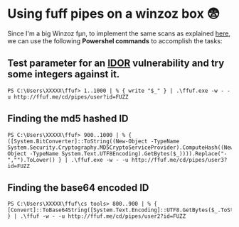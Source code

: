 # Using fuff pipes on a winzoz box 😨
Since I'm a big Winzoz fμn, to implement the same scans as explained [here](http://ffuf.me/cd/pipes), we can use the following <b>Powershel commands</b> to accomplish the tasks:

##  Test parameter for an [IDOR](https://portswigger.net/web-security/access-control/idor) vulnerability and try some integers against it.

    PS C:\Users\XXXXX\ffuf> 1..1000 | % { write "$_" } | .\ffuf.exe -w - -u http://ffuf.me/cd/pipes/user?id=FUZZ
    
## Finding the md5 hashed ID

    PS C:\Users\XXXXX\ffuf> 900..1000 | % { ([System.BitConverter]::ToString((New-Object -TypeName System.Security.Cryptography.MD5CryptoServiceProvider).ComputeHash((New-Object -TypeName System.Text.UTF8Encoding).GetBytes($_)))).Replace("-","").ToLower() } | .\ffuf.exe -w - -u http://ffuf.me/cd/pipes/user3?id=FUZZ
    
## Finding the base64 encoded ID

    PS C:\Users\XXXXX\ffuf\cs tools> 800..900 | % { [Convert]::ToBase64String([System.Text.Encoding]::UTF8.GetBytes($_.ToString())) } | .\ffuf -w - -u http://ffuf.me/cd/pipes/user2?id=FUZZ
